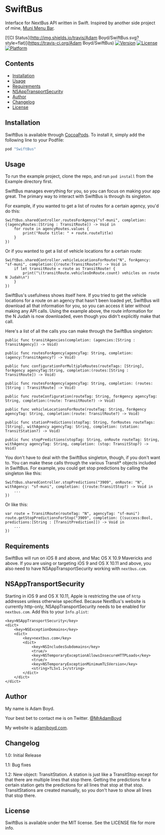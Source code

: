 # SwiftBus
Interface for NextBus API written in Swift. Inspired by another side project of mine, [Muni Menu Bar](https://github.com/MrAdamBoyd/MuniMenuBar).

[![CI Status](http://img.shields.io/travis/Adam Boyd/SwiftBus.svg?style=flat)](https://travis-ci.org/Adam Boyd/SwiftBus)
[![Version](https://img.shields.io/cocoapods/v/SwiftBus.svg?style=flat)](http://cocoapods.org/pods/SwiftBus)
[![License](https://img.shields.io/cocoapods/l/SwiftBus.svg?style=flat)](http://cocoapods.org/pods/SwiftBus)
[![Platform](https://img.shields.io/cocoapods/p/SwiftBus.svg?style=flat)](http://cocoapods.org/pods/SwiftBus)

## Contents
* [Installation](#installation)
* [Usage](#usage)
* [Requirements](#requirements)
* [NSAppTransportSecurity](#nsapptransportsecurity)
* [Author](#author)
* [Changelog](#changelog)
* [License](#license)

## Installation

SwiftBus is available through [CocoaPods](http://cocoapods.org). To install
it, simply add the following line to your Podfile:

```ruby
pod "SwiftBus"
```

## Usage

To run the example project, clone the repo, and run `pod install` from the Example directory first.

SwiftBus manages everything for you, so you can focus on making your app great. The primary way to interact with SwiftBus is through its singleton.

For example, if you wanted to get a list of routes for a certain agency, you'd do this:
```
SwiftBus.sharedController.routesForAgency("sf-muni", completion: {(agencyRoutes:[String : TransitRoute]) -> Void in
    for route in agencyRoutes.values {
        print("Route title: " + route.routeTitle)
    }
})
```

Or if you wanted to get a list of vehicle locations for a certain route:
```
SwiftBus.sharedController.vehicleLocationsForRoute("N", forAgency: "sf-muni", completion:{(route:TransitRoute?) -> Void in
    if let transitRoute = route as TransitRoute! {
        print("\(transitRoute.vehiclesOnRoute.count) vehicles on route N Judah\n")
    }
})
```

SwiftBus's usefulness shows itself here. If you tried to get the vehicle locations for a route on an agency that hasn't been loaded yet, SwiftBus will download all that information for you, so you can access it later without making any API calls. Using the example above, the route information for the N Judah is now downloaded, even though you didn't explicitly make that call.

Here's a list of all the calls you can make through the SwiftBus singleton:
```
public func transitAgencies(completion: (agencies:[String : TransitAgency]) -> Void)

public func routesForAgency(agencyTag: String, completion: (agency:TransitAgency?) -> Void)

public func configurationForMultipleRoutes(routeTags: [String], forAgency agencyTag:String, completion:(routes:[String : TransitRoute]) -> Void)

public func routesForAgency(agencyTag: String, completion: (routes:[String : TransitRoute] -> Void)

public func routeConfiguration(routeTag: String, forAgency agencyTag: String, completion:(route: TransitRoute?) -> Void)

public func vehicleLocationsForRoute(routeTag: String, forAgency agencyTag: String, completion:(route: TransitRoute?) -> Void)

public func stationPredictions(stopTag: String, forRoutes routeTags: [String], withAgency agencyTag: String, completion: (station: TransitStation?) -> Void)

public func stopPredictions(stopTag: String, onRoute routeTag: String, withAgency agencyTag: String, completion: (stop: TransitStop?) -> Void)
```

You don't have to deal with the SwiftBus singleton, though, if you don't want to. You can make these calls through the various Transit* objects included in SwiftBus. For example, you could get stop predictions by calling the singleton like this:
```
SwiftBus.sharedController.stopPredictions("3909", onRoute: "N", withAgency: "sf-muni", completion: {(route:TransitStop?) -> Void in
    ...
})
```

Or like this:
```
var route = TransitRoute(routeTag: "N", agencyTag: "sf-muni")
route.getStopPredictionsForStop("3909", completion: {(success:Bool, predictions:[String : [TransitPrediction]]) -> Void in
    ...
})
```

## Requirements
SwiftBus will run on iOS 8 and above, and Mac OS X 10.9 Mavericks and above. If you are using or targeting iOS 9 and OS X 10.11 and above, you also need to have NSAppTransportSecurity working with `nextbus.com`.

## NSAppTransportSecurity
Starting in iOS 9 and OS X 10.11, Apple is restricting the use of `http` addresses unless otherwise specified. Because NextBus's website is currently http-only, NSAppTransportSecurity needs to be enabled for `nextbus.com`. Add this to your `Info.plist`:

```
<key>NSAppTransportSecurity</key>
<dict>
    <key>NSExceptionDomains</key>
    <dict>
        <key>nextbus.com</key>
        <dict>
            <key>NSIncludesSubdomains</key>
            <true/>
            <key>NSTemporaryExceptionAllowsInsecureHTTPLoads</key>
            <true/>
            <key>NSTemporaryExceptionMinimumTLSVersion</key>
            <string>TLSv1.1</string>
        </dict>
    </dict>
</dict>
```

## Author
My name is Adam Boyd.

Your best bet to contact me is on Twitter. [@MrAdamBoyd](https://twitter.com/MrAdamBoyd)

My website is [adamjboyd.com](http://www.adamjboyd.com).

## Changelog
1.0: Initial Release

1.1: Bug fixes

1.2: New object: TransitStation. A station is just like a TransitStop except for that there are multiple lines that stop there. Getting the predictions for a certain station gets the predictions for all lines that stop at that stop. TransitStations are created manually, so you don't have to show all lines that stop there.

## License

SwiftBus is available under the MIT license. See the LICENSE file for more info.
